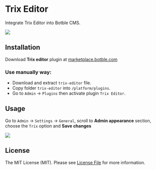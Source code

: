 # Trix Editor

Integrate Trix Editor into Botble CMS.

![](https://user-images.githubusercontent.com/56961917/209654598-08b389dc-e452-4009-922d-f4efb41d8422.png)

## Installation

Download **Trix editor** plugin at [marketplace.botble.com](https://marketplace.botble.com/products/datlechin/botble-sanctum-token)

### Use manually way:

- Download and extract `trix-editor` file.
- Copy folder `trix-editor` into `/platform/plugins`.
- Go to `Admin` -> `Plugins` then activate plugin `Trix Editor`.

## Usage

Go to `Admin` -> `Settings` -> `General`, scroll to **Admin appearance** section, choose the `Trix` option and **Save changes**

![](https://user-images.githubusercontent.com/56961917/209655361-f9904715-ada8-4d9c-a863-fc609a0ab80d.png)

## License
The MIT License (MIT). Please see [License File](LICENSE.md) for more information.
